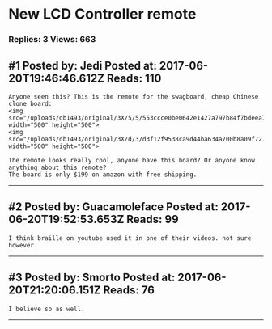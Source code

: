 # New LCD Controller remote

### Replies: 3 Views: 663

## \#1 Posted by: Jedi Posted at: 2017-06-20T19:46:46.612Z Reads: 110

```
Anyone seen this? This is the remote for the swagboard, cheap Chinese clone board:
<img src="/uploads/db1493/original/3X/5/5/553ccce0be0642e1427a797b84f7bdeea706742d.JPG" width="500" height="500">
<img src="/uploads/db1493/original/3X/d/3/d3f12f9538ca9d44ba634a700b8a09f727a5cf99.JPG" width="500" height="500">

The remote looks really cool, anyone have this board? Or anyone know anything about this remote?
The board is only $199 on amazon with free shipping.
```

---
## \#2 Posted by: Guacamoleface Posted at: 2017-06-20T19:52:53.653Z Reads: 99

```
I think braille on youtube used it in one of their videos. not sure however.
```

---
## \#3 Posted by: Smorto Posted at: 2017-06-20T21:20:06.151Z Reads: 76

```
I believe so as well.
```

---
